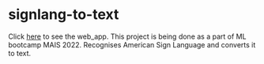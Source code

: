 # signlang-to-text
Click [here](https://arpansaha07-signlang-to-text-streamlit-mlweb-app-b6pj0l.streamlit.app/) to see the web_app.
This project is being done as a part of ML bootcamp MAIS 2022.  Recognises American Sign Language and converts it to text.
